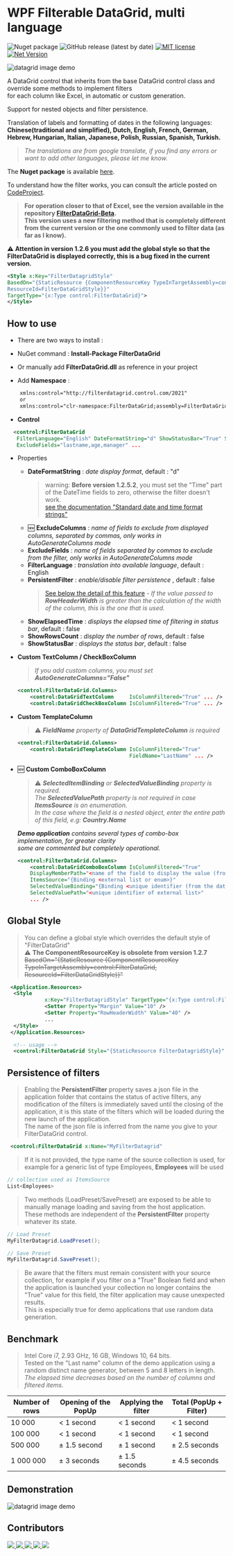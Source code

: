 # WPF Filterable DataGrid, multi language

<!--
![GitHub release (latest by date)](https://img.shields.io/github/v/release/macgile/DataGridFilter)
https://github.com/ikatyang/emoji-cheat-sheet/tree/master?tab=readme-ov-file#other-symbol
-->

![Nuget package](https://img.shields.io/nuget/v/FilterDataGrid)
![GitHub release (latest by date)](https://img.shields.io/github/v/release/macgile/DataGridFilter?include_prereleases)
[![MIT license](https://img.shields.io/badge/License-MIT-blue.svg)](https://lbesson.mit-license.org/)
[![Net Version](https://img.shields.io/badge/net%20version-net4.8%20netcore3.1%20net5.0%20net6.0%20net7.0-blue)](https://shields.io)

![datagrid image demo](https://raw.githubusercontent.com/macgile/DataGridFilter/master/FilterDataGrid.png)  

A DataGrid control that inherits from the base DataGrid control class and override some methods to implement filters  
for each column like Excel, in automatic or custom generation.  

Support for nested objects and filter persistence.  

Translation of labels and formatting of dates in the following languages: **Chinese(traditional and simplified), Dutch, English, French, German, Hebrew, Hungarian, Italian, Japanese, Polish, Russian, Spanish, Turkish.**

 > *The translations are from google translate, if you find any errors or want to add other languages, please let me know.*

The **Nuget package** is available [here](https://www.nuget.org/packages/FilterDataGrid/).

To understand how the filter works, you can consult the article posted on [CodeProject](https://www.codeproject.com/Articles/5292782/WPF-DataGrid-Filterable-multi-language).  

> **For operation closer to that of Excel, see the version available in the repository [FilterDataGrid-Beta](https://github.com/macgile/FilterDataGrid-Beta).  
This version uses a new filtering method that is completely different from the current version or the one commonly used to filter data (as far as I know).**  

:warning: **Attention in version 1.2.6 you must add the global style so that the FilterDataGrid is displayed correctly, this is a bug fixed in the current version.**  

```xml
<Style x:Key="FilterDatagridStyle" 
BasedOn="{StaticResource {ComponentResourceKey TypeInTargetAssembly=control:FilterDataGrid, 
ResourceId=FilterDataGridStyle}}" 
TargetType="{x:Type control:FilterDataGrid}">
</Style>
```

## How to use

- There are two ways to install :

- NuGet command : **Install-Package FilterDataGrid**

- Or manually add **FilterDataGrid.dll** as reference in your project

- Add **Namespace** :

```xml
    xmlns:control="http://filterdatagrid.control.com/2021"  
    or
    xmlns:control="clr-namespace:FilterDataGrid;assembly=FilterDataGrid"  
```

- **Control**  

```xml
  <control:FilterDataGrid 
   FilterLanguage="English" DateFormatString="d" ShowStatusBar="True" ShowElapsedTime="False"
   ExcludeFields="lastname,age,manager" ...
```

- Properties

  - **DateFormatString** : *date display format*, default : "d"  
    > warning: **Before version 1.2.5.2**, you must set the "Time" part of the DateTime fields to zero, otherwise the filter doesn't work.  
  [see the documentation "Standard date and time format strings"](https://docs.microsoft.com/en-us/dotnet/standard/base-types/standard-date-and-time-format-strings)
  - :new: **ExcludeColumns** : *name of fields to exclude from displayed columns, separated by commas, only works in AutoGenerateColumns mode*  
  - **ExcludeFields** : *name of fields separated by commas to exclude from the filter, only works in AutoGenerateColumns mode*  
  - **FilterLanguage** : *translation into available language*, default : English  
  - **PersistentFilter** : *enable/disable filter persistence* , default : false  
    > [See below the detail of this feature](#persistence-of-filters)
  *- If the value passed to **RowHeaderWidth** is greater than the calculation of the width of the column, this is the one that is used.*  
  - **ShowElapsedTime** : *displays the elapsed time of filtering in status bar*, default : false  
  - **ShowRowsCount** : *display the number of rows*, default : false  
  - **ShowStatusBar** : *displays the status bar*, default : false  

- **Custom TextColumn / CheckBoxColumn**
     > *If you add custom columns, you must set **AutoGenerateColumns="False"***

  ```xml
  <control:FilterDataGrid.Columns>   
      <control:DataGridTextColumn     IsColumnFiltered="True" ... />
      <control:DataGridCheckBoxColumn IsColumnFiltered="True" ... />
  ```

- **Custom TemplateColumn**  
     > :warning: ***FieldName** property of **DataGridTemplateColumn** is required*

  ```xml
  <control:FilterDataGrid.Columns>   
      <control:DataGridTemplateColumn IsColumnFiltered="True"
                                      FieldName="LastName" ... />  
  ```
  
- :new: **Custom ComboBoxColumn**  
    > :warning: ***SelectedItemBinding** or ***SelectedValueBinding*** property is required.    
    The **SelectedValuePath** property is not required in case **ItemsSource** is an enumeration.  
    In the case where the field is a nested object, enter the entire path of this field, e.g: **Country.Name***
    >
    > 
    ***Demo application** contains several types of combo-box implementation, for greater clarity  
    some are commented but completely operational.*  

  ```xml
  <control:FilterDataGrid.Columns>   
      <control:DataGridComboBoxColumn IsColumnFiltered="True"
      DisplayMemberPath="<name of the field to display the value (from the datagrid list)>"
      ItemsSource="{Binding <external list or enum>}"
      SelectedValueBinding="{Binding <unique identifier (from the datagrid list)>}"  
      SelectedValuePath="<unique identifier of external list>"
      ... />  
  ```

## Global Style

>You can define a global style which overrides the default style of "FilterDataGrid"  
:warning: **The ComponentResourceKey is obsolete from version 1.2.7**
~~BasedOn="{StaticResource {ComponentResourceKey TypeInTargetAssembly=control:FilterDataGrid,
        ResourceId=FilterDataGridStyle}}"~~

```xml
 <Application.Resources>
  <Style
            x:Key="FilterDatagridStyle" TargetType="{x:Type control:FilterDataGrid}">
            <Setter Property="Margin" Value="10" />
            <Setter Property="RowHeaderWidth" Value="40" />
            ...
  </Style>
 </Application.Resources>

  <!-- usage -->
  <control:FilterDataGrid Style="{StaticResource FilterDatagridStyle}" ...
```

## Persistence of filters

>Enabling the **PersistentFilter** property saves a json file in the application folder that contains the status of active filters, any modification of the filters is immediately saved until the closing of the application, it is this state of the filters which will be loaded during the new launch of the application.  
The name of the json file is inferred from the name you give to your FilterDataGrid control.

```xml
 <control:FilterDataGrid x:Name="MyFilterDatagrid"
```

>If it is not provided, the type name of the source collection is used, for example for a generic list of type Employees, **Employees** will be used  

```csharp
// collection used as ItemsSource
List<Employees>
```

>Two methods (LoadPreset/SavePreset) are exposed to be able to manually manage loading and saving from the host application.  
These methods are independent of the **PersistentFilter** property whatever its state.

```csharp
// Load Preset
MyFilterDatagrid.LoadPreset();

// Save Preset
MyFilterDatagrid.SavePreset();
```

>Be aware that the filters must remain consistent with your source collection, for example if you filter on a "True" Boolean field and when the application is launched your collection no longer contains the "True" value for this field, the filter application may cause unexpected results.  
This is especially true for demo applications that use random data generation.

## Benchmark

> Intel Core i7, 2.93 GHz, 16 GB, Windows 10, 64 bits.  
> Tested on the "Last name" column of the demo application using a random distinct name generator, between 5 and 8 letters in length.  
> *The elapsed time decreases based on the number of columns and filtered items.*

Number of rows | Opening of the PopUp | Applying the filter | Total (PopUp + Filter)
 --- | --- | --- | ---
10 000 | < 1 second | < 1 second | < 1 second
100 000 | < 1 second | < 1 second | < 1 second
500 000 | ± 1.5 second | ± 1 second | ± 2.5 seconds
1 000 000 | ± 3 seconds | ± 1.5 seconds | ± 4.5 seconds

## Demonstration

![datagrid image demo](https://raw.githubusercontent.com/macgile/DataGridFilter/master/capture.gif)  

## Contributors

<a href="https://github.com/Apflkuacha" target="_blank">
  <img src="https://images.weserv.nl/?url=avatars.githubusercontent.com/u/31316050?v=4&h=64&w=64&fit=cover&mask=circle&maxage=7d" />
</a>
<a href="https://github.com/wordiboi" target="_blank">
  <img src="https://images.weserv.nl/?url=avatars.githubusercontent.com/u/15075279?v=4&h=64&w=64&fit=cover&mask=circle&maxage=7d" />
</a>
<a href="https://github.com/ottosson" target="_blank">
  <img src="https://images.weserv.nl/?url=avatars.githubusercontent.com/u/3355320?v=4&h=64&w=64&fit=cover&mask=circle&maxage=7d" />
</a>
<a href="https://github.com/livep2000" target="_blank">
  <img src="https://images.weserv.nl/?url=avatars.githubusercontent.com/u/2779309?v=4&h=64&w=64&fit=cover&mask=circle&maxage=7d" />
</a>
<!-- Made with [contributors-img](https://contrib.rocks). -->
<a href="https://github.com/macgile/DataGridFilter/graphs/contributors">
  <img src="https://contrib.rocks/image?repo=macgile/DataGridFilter" />
</a>
